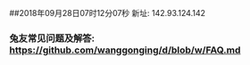 ##2018年09月28日07时12分07秒 新址: 142.93.124.142
### 兔友常见问题及解答: https://github.com/wanggonging/d/blob/w/FAQ.md
